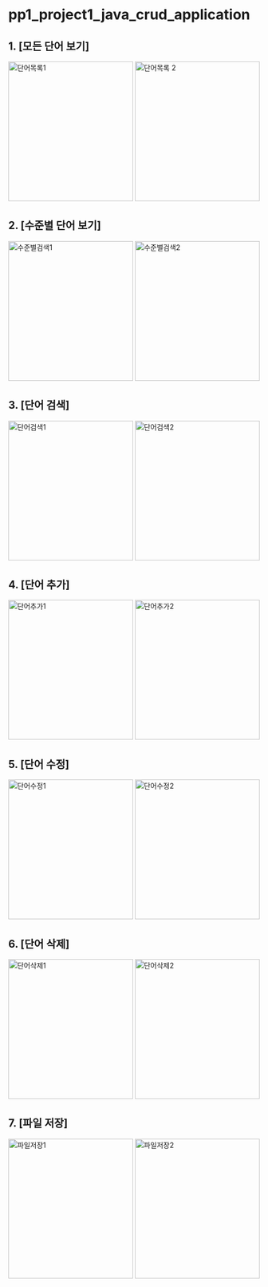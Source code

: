 # pp1_project1_java_crud_application

## 1. [모든 단어 보기]
<img width="250" height="280" alt="단어목록1" src="https://github.com/dbseend/pp1_project1_java_crud_application/assets/141024382/dcf2b1ec-bc5f-40fb-a618-c0cc1cd0c218">
<img width="250" height="280" alt="단어목록 2" src="https://github.com/dbseend/pp1_project1_java_crud_application/assets/141024382/5312764b-7fc6-4475-90b2-1f824f962d2f">

## 2. [수준별 단어 보기]
<img width="250" height="280" alt="수준별검색1" src="https://github.com/dbseend/pp1_project1_java_crud_application/assets/141024382/c38584b1-30d7-4424-94f3-99186ed68765">
<img width="250" height="280"" alt="수준별검색2" src="https://github.com/dbseend/pp1_project1_java_crud_application/assets/141024382/7cbb89a3-94b7-4bea-9d9e-75d03d115896">

## 3. [단어 검색]
<img width="250" height="280" alt="단어검색1" src="https://github.com/dbseend/pp1_project1_java_crud_application/assets/141024382/07aa8ba9-2c46-4d81-a89b-89ea1c7b3b57">
<img width="250" height="280" alt="단어검색2" src="https://github.com/dbseend/pp1_project1_java_crud_application/assets/141024382/0ea447bf-34ab-40f9-86eb-f4d9f8389219">

## 4. [단어 추가]
<img width="250" height="280" alt="단어추가1" src="https://github.com/dbseend/pp1_project1_java_crud_application/assets/141024382/1d15c167-e88d-4b26-acaa-662c6db188df">
<img width="250" height="280" alt="단어추가2" src="https://github.com/dbseend/pp1_project1_java_crud_application/assets/141024382/f3b967de-04bb-4c73-a4db-fab8cc30b2ec">

## 5. [단어 수정]
<img width="250" height="280" alt="단어수정1" src="https://github.com/dbseend/pp1_project1_java_crud_application/assets/141024382/32fcf269-7351-415f-b249-437bb8ebbd85">
<img width="250" height="280" alt="단어수정2" src="https://github.com/dbseend/pp1_project1_java_crud_application/assets/141024382/ca8b676c-e4cf-4cb4-a273-ebd239481d5b">

## 6. [단어 삭제]
<img width="250" height="280" alt="단어삭제1" src="https://github.com/dbseend/pp1_project1_java_crud_application/assets/141024382/e57fa1af-9291-4c83-bcc7-5972a7dcd67a">
<img width="250" height="280" alt="단어삭제2" src="https://github.com/dbseend/pp1_project1_java_crud_application/assets/141024382/4d2c2f0b-f797-4e83-b6d6-5f2cfb9fb203">

## 7. [파일 저장]
<img width="250" height="280" alt="파일저장1" src="https://github.com/dbseend/pp1_project1_java_crud_application/assets/141024382/6ff3505a-236c-4cd5-9b6f-2c0cc327ac1f">
<img width="250" height="280" alt="파일저장2" src="https://github.com/dbseend/pp1_project1_java_crud_application/assets/141024382/65059140-ef59-4e67-b576-1e507bbcc473">
